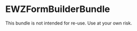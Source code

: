 EWZFormBuilderBundle
====================

This bundle is not intended for re-use. Use at your own risk.